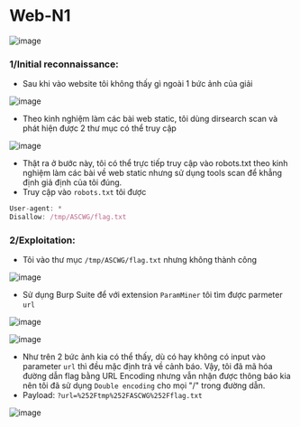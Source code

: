 # Web-N1

![image](https://github.com/hams0thuan/ASC_Cyber_WarGames_23/assets/93731698/e175554c-f572-47bf-a14e-91b43df23708)


### 1/Initial reconnaissance:

- Sau khi vào website tôi không thấy gì ngoài 1 bức ảnh của giải

![image](https://github.com/hams0thuan/ASC_Cyber_WarGames_23/assets/93731698/bdc01be1-369f-4ef6-8019-30e9b67b0d95)

- Theo kinh nghiệm làm các bài web static, tôi dùng dirsearch scan và phát hiện được 2 thư mục có thể truy cập

![image](https://github.com/hams0thuan/ASC_Cyber_WarGames_23/assets/93731698/a16cb748-b62f-4170-8b0b-73f329cd6f76)

- Thật ra ở bước này, tôi có thể trực tiếp truy cập vào robots.txt theo kinh nghiệm làm các bài về web static nhưng sử dụng tools scan để khẳng định giả định của tôi đúng.
- Truy cập vào `robots.txt` tôi được
```js
User-agent: *
Disallow: /tmp/ASCWG/flag.txt
```

### 2/Exploitation:

- Tôi vào thư mục `/tmp/ASCWG/flag.txt` nhưng không thành công

![image](https://github.com/hams0thuan/ASC_Cyber_WarGames_23/assets/93731698/a0adc163-1200-4e46-922a-489561b18958)

- Sử dụng Burp Suite để với extension `ParamMiner` tôi tìm được parmeter `url`

![image](https://github.com/hams0thuan/ASC_Cyber_WarGames_23/assets/93731698/a51ec022-c1ac-48b7-b9b2-151e8be005b9)

![image](https://github.com/hams0thuan/ASC_Cyber_WarGames_23/assets/93731698/eae76940-10de-4265-818f-9354ad3259f7)

- Như trên 2 bức ảnh kia có thể thấy, dù có hay không có input vào parameter `url` thì đều mặc định trả về cảnh báo. Vậy, tôi đã mã hóa đường dẫn flag bằng URL Encoding nhưng vẫn nhận được thông báo kia nên tôi đã sử dụng `Double encoding` cho mọi "/" trong đường dẫn. 
- Payload: `?url=%252Ftmp%252FASCWG%252Fflag.txt`

![image](https://github.com/hams0thuan/ASC_Cyber_WarGames_23/assets/93731698/ecd31f39-25e5-454f-8b3a-c895eceeae32)

